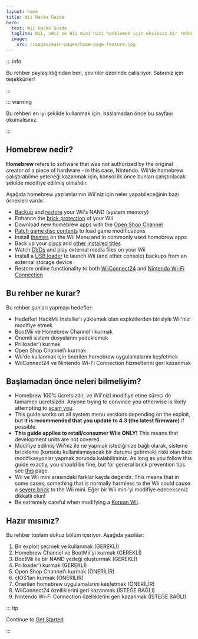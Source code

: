 ```yaml
---
layout: home
title: Wii Hacks Guide
hero:
  text: Wii Hacks Guide
  tagline: Wii, vWii ve Wii mini'nizi hacklemek için eksiksiz bir rehber.
  image:
    src: /images/main-pages/home-page-feature.jpg
---
```


::: info

Bu rehber paylaşıldığından beri, çeviriler üzerinde çalışılıyor. Sabrınız için teşekkürler!

:::

::: warning

Bu rehberi en iyi şekilde kullanmak için, başlamadan önce bu sayfayı okumalısınız.

:::

## Homebrew nedir?

**Homebrew** refers to software that was not authorized by the original creator of a piece of hardware - in this case, Nintendo. Wii'de homebrew çalıştırabilme yeteneği kazanmak için, konsol ilk önce bunları çalıştırılacak şekilde modifiye edilmiş olmalıdır.

Aşağıda homebrew yazılımlarının Wii'niz için neler yapabileceğinin bazı örnekleri vardır:

- [Backup](bootmii) and [restore](bootmiirecover) your Wii's NAND (system memory)
- Enhance the [brick protection](priiloader) of your Wii
- Download new homebrew apps with the [Open Shop Channel](osc)
- [Patch game disc contents](https://wiki.hacks.guide/wiki/Wii:Riivolution) to load game modifications
- Install [themes](themes) on the Wii Menu and in commonly used homebrew apps
- Back up your [discs](dump-games) and [other installed titles](dump-wads)
- Watch [DVDs](recommended-homebrew#entertainment) and play external media files on your Wii
- Install a [USB loader](wii-loaders) to launch Wii (and other console) backups from an external storage device
- Restore online functionality to both [WiiConnect24](wiiconnect24) and [Nintendo Wi-Fi Connection](wiimmfi)

## Bu rehber ne kurar?

Bu rehber şunları yapmayı hedefler:

- Hedefleri HackMii Installer'ı yüklemek olan exploitlerden birisiyle Wii'nizi modifiye etmek
- BootMii ve Homebrew Channel'ı kurmak
- Önemli sistem dosyalarını yedeklemek
- Priiloader'ı kurmak
- Open Shop Channel'ı kurmak
- Wii'de kullanmak için önerilen homebrew uygulamalarını keşfetmek
- WiiConnect24 ve Nintendo Wi-Fi Connection hizmetlerini geri kazanmak

## Başlamadan önce neleri bilmeliyim?

- Homebrew 100% ücretsizdir, ve Wii'nizi modifiye etme süreci de tamamen ücretsizdir. Anyone trying to convince you otherwise is likely attempting to [scam you](https://hbc.hackmii.com/scam).
- This guide works on all system menu versions depending on the exploit, but **it is recommended that you update to 4.3 (the latest firmware)** if possible.
- **This guide applies to retail/consumer Wiis ONLY!** This means that development units are not covered.
- Modifiye edilmiş Wii'niz ile ne yapmak istediğinize bağlı olarak, sisteme brickleme (konsolu kullanılamayacak bir duruma getirmek) riski olan bazı modifikasyonlar yapmak zorunda kalabilirsiniz. As long as you follow this guide exactly, you should be fine, but for general brick prevention tips see [this](bricks#brick-prevention) page.
- Wii ve Wii mini arasındaki farklar kayda değerdir. This means that in some cases, something that is normally harmless to the Wii could cause a [severe brick](bricks#wi-fi-brick) to the Wii mini. Eğer bir Wii mini'yi modifiye edecekseniz dikkatli olun!
- Be extremely careful when modifying a [Korean Wii](bricks#koreankii-error-003-brick).

## Hazır mısınız?

Bu rehber toplam dokuz bölüm içeriyor. Aşağıda yazılılar:

1. Bir exploit seçmek ve kullanmak (GEREKLİ)
2. Homebrew Channel ve BootMii'yi kurmak (GEREKLİ)
3. BootMii ile bir NAND yedeği oluşturmak (GEREKLİ)
4. Priiloader'ı kurmak (GEREKLİ)
5. Open Shop Channel'ı kurmak (ÖNERİLİR)
6. cIOS'ları kurmak (ÖNERİLİR)
7. Önerilen homebrew uygulamalarını keşfetmek (ÖNERİLİR)
8. WiiConnect24 özelliklerini geri kazanmak (İSTEĞE BAĞLI)
9. Nintendo Wi-Fi Connection özelliklerini geri kazanmak (İSTEĞE BAĞLI)

::: tip

Continue to [Get Started](get-started)

:::
